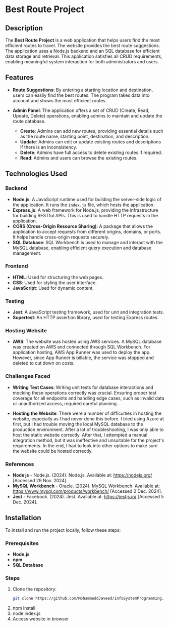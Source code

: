 # Best Route Project

## Description

The **Best Route Project** is a web application that helps users find the most efficient routes to travel. The website provides the best route suggestions. The application uses a Node.js backend and an SQL database for efficient data storage and retrieval. This application satisfies all CRUD requirements, enabling meaningful system interaction for both administrators and users.

## Features

- **Route Suggestions**: By entering a starting location and destination, users can easily find the best routes. The program takes data into account and shows the most efficient routes.

- **Admin Panel**: The application offers a set of CRUD (Create, Read, Update, Delete) operations, enabling admins to maintain and update the route database.
    - **Create**: Admins can add new routes, providing essential details such as the route name, starting point, destination, and description.
    - **Update**: Admins can edit or update existing routes and descriptions if there is an inconsistency.
    - **Delete**: Admins have full access to delete existing routes if required.
    - **Read**: Admins and users can browse the existing routes.

## Technologies Used

### Backend
- **Node.js**: A JavaScript runtime used for building the server-side logic of the application. It runs the `index.js` file, which hosts the application.
- **Express.js**: A web framework for Node.js, providing the infrastructure for building RESTful APIs. This is used to handle HTTP requests in the application.
- **CORS (Cross-Origin Resource Sharing)**: A package that allows the application to accept requests from different origins, domains, or ports. It helps handle cross-origin requests securely.
- **SQL Database**: SQL Workbench is used to manage and interact with the MySQL database, enabling efficient query execution and database management.

### Frontend
- **HTML**: Used for structuring the web pages.
- **CSS**: Used for styling the user interface.
- **JavaScript**: Used for dynamic content.

### Testing
- **Jest**: A JavaScript testing framework, used for unit and integration tests.
- **Supertest**: An HTTP assertion library, used for testing Express routes.

### Hosting Website
- **AWS**: The website was hosted using AWS services. A MySQL database was created on AWS and connected through SQL Workbench. For application hosting, AWS App Runner was used to deploy the app. However, since App Runner is billable, the service was stopped and deleted to cut down on costs.

### Challenges Faced

- **Writing Test Cases**: Writing unit tests for database interactions and mocking these operations correctly was crucial. Ensuring proper test coverage for all endpoints and handling edge cases, such as invalid data or unauthorized access, required careful planning.

- **Hosting the Website**: There were a number of difficulties in hosting the website, especially as I had never done this before. I tried using Azure at first, but I had trouble moving the local MySQL database to the production environment. After a lot of troubleshooting, I was only able to host the static website correctly. After that, I attempted a manual integration method, but it was ineffective and unsuitable for the project's requirements. In the end, I had to look into other options to make sure the website could be hosted correctly.



### References
- **Node js** - Node.js. (2024). Node.js. Available at: https://nodejs.org/ [Accessed 29 Nov. 2024].
- **MySQL Workbench** - Oracle. (2024). MySQL Workbench. Available at: https://www.mysql.com/products/workbench/ [Accessed 2 Dec. 2024].
- **Jest** - Facebook. (2024). Jest. Available at: https://jestjs.io/ [Accessed 5 Dec. 2024].

## Installation

To install and run the project locally, follow these steps:

### Prerequisites

- **Node.js** 
- **npm** 
- **SQL Database** 

### Steps

1. Clone the repository:
   ```bash
   git clone https://github.com/MohammeddJaveed/infoSystemProgramming.git
2. npm install
3. node index.js
4. Access website in browser



